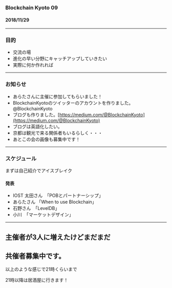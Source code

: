 ### Blockchain Kyoto 09

#### 2018/11/29

---  
### 目的

* 交流の場     
* 進化の早い分野にキャッチアップしていきたい
* 実際に何か作れれば    
     
---    
### お知らせ
* あらたさんに主催に参加してもらいました！
* BlockchainKyotoのツイッターのアカウントを作りました。@BlockchainKyoto         
* ブログも作りました。[https://medium.com/@BlockchainKyoto](https://medium.com/@BlockchainKyoto)       
* ブログは英語化したい。      
* 京都は観光で来る関係者もいるらしく・・・       
* あとこの会の画像も募集中です！      
       
---        
       
### スケジュール

まずは自己紹介でアイスブレイク     

#### 発表
* IOST 太田さん　「POBとパートナーシップ」             
* あらたさん      「When to use Blockchain」  
* 石野さん　「LevelDB」        
* 小川　「マーケットデザイン」      
      
---

## 主催者が3人に増えたけどまだまだ
## 共催者募集中です。       
      
以上のような感じで21時くらいまで      
      
21時以降は居酒屋に行きます！      
     
    
     
